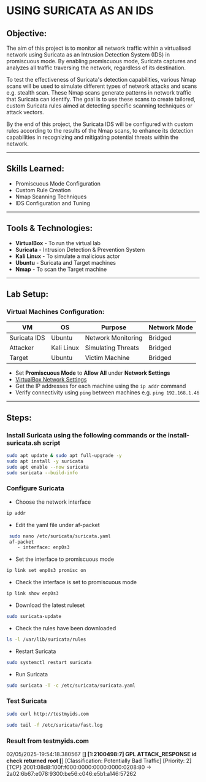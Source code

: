 
# USING SURICATA AS AN IDS 

## Objective: 

The aim of this project is to monitor all network traffic within a virtualised network using Suricata as an Intrusion Detection System (IDS) in promiscuous mode. By enabling promiscuous mode, Suricata captures and analyzes all traffic traversing the network, regardless of its destination. 

To test the effectiveness of Suricata's detection capabilities, various Nmap scans will be used to simulate different types of network attacks and scans e.g. stealth scan. These Nmap scans generate patterns in network traffic that Suricata can identify. The goal is to use these scans to create tailored, custom Suricata rules aimed at detecting specific scanning techniques or attack vectors.

By the end of this project, the Suricata IDS will be configured with custom rules according to the results of the Nmap scans, to enhance its detection capabilities in recognizing and mitigating potential threats within the network.

---

## Skills Learned:

- Promiscuous Mode Configuration 
- Custom Rule Creation 
- Nmap Scanning Techniques 
- IDS Configuration and Tuning 

---

## Tools & Technologies:
- **VirtualBox** - To run the virtual lab
- **Suricata** - Intrusion Detection & Prevention System
- **Kali Linux** - To simulate a malicious actor
- **Ubuntu** - Suricata and Target machines
-  **Nmap** - To scan the Target machine

---

## Lab Setup:

### Virtual Machines Configuration:


| VM           | OS         | Purpose            | Network Mode    |
|--------------|------------|--------------------|-----------------|
| Suricata IDS | Ubuntu     | Network Monitoring | Bridged         |
| Attacker     | Kali Linux | Simulating Threats | Bridged         |
| Target       | Ubuntu     | Victim Machine     | Bridged         |

- Set **Promiscuous Mode** to **Allow All** under **Network Settings**
- [VirtualBox Network Settings](Images/network-settings.png)
- Get the IP addresses for each machine using the `ip addr` command
- Verify connectivity using `ping` between machines e.g. `ping 192.168.1.46`

--- 

## Steps: 

### Install Suricata using the following commands or the install-suricata.sh script 
``` bash 
sudo apt update & sudo apt full-upgrade -y
sudo apt install -y suricata 
sudo apt enable --now suricata
sudo suricata --build-info 
```

### Configure Suricata

- Choose the network interface 

```bash 
ip addr
``` 

- Edit the yaml file under af-packet
``` bash
 sudo nano /etc/suricata/suricata.yaml
 af-packet 
    - interface: enp0s3
``` 

- Set the interface to promiscuous mode 
``` bash
ip link set enp0s3 promisc on
```

- Check the interface is set to promiscuous mode
``` bash 
ip link show enp0s3
``` 

- Download the latest ruleset
``` bash 
sudo suricata-update 
``` 
- Check the rules have been downloaded  
``` bash
ls -l /var/lib/suricata/rules 
``` 

- Restart Suricata 
``` bash 
sudo systemctl restart suricata
``` 
- Run Suricata 
``` bash 
sudo suricata -T -c /etc/suricata/suricata.yaml
``` 

### Test Suricata
``` bash 
sudo curl http://testmyids.com
``` 
``` bash
sudo tail -f /etc/suricata/fast.log
``` 
### Result from testmyids.com 

02/05/2025-19:54:18.380567  [**] [1:2100498:7] GPL ATTACK_RESPONSE id check returned root [**] [Classification: Potentially Bad Traffic] [Priority: 2] {TCP} 2001:08d8:100f:f000:0000:0000:0000:0208:80 -> 2a02:6b67:e078:9300:be56:c046:e5b1:a146:57262
